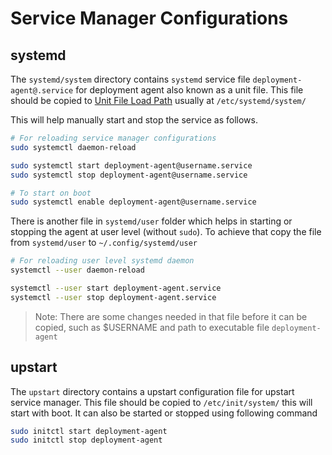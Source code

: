 # Service Manager Configurations

## systemd

The `systemd/system` directory contains `systemd` service file `deployment-agent@.service` for deployment agent also known as a unit file. This file should be copied to [Unit File Load Path](https://www.freedesktop.org/software/systemd/man/systemd.unit.html#Unit%20File%20Load%20Path) usually at `/etc/systemd/system/`

This will help manually start and stop the service as follows.

```sh
# For reloading service manager configurations
sudo systemctl daemon-reload

sudo systemctl start deployment-agent@username.service
sudo systemctl stop deployment-agent@username.service

# To start on boot
sudo systemctl enable deployment-agent@username.service
```

There is another file in `systemd/user` folder which helps in starting or stopping the agent at user level (without `sudo`). To achieve that copy the file from `systemd/user` to `~/.config/systemd/user`

```sh
# For reloading user level systemd daemon
systemctl --user daemon-reload

systemctl --user start deployment-agent.service
systemctl --user stop deployment-agent.service
```

> Note: There are some changes needed in that file before it can be copied, such as $USERNAME and path to executable file `deployment-agent`

## upstart

The `upstart` directory contains a upstart configuration file for upstart service manager. This file should be copied to `/etc/init/system/` this will start with boot. It can also be started or stopped using following command
```sh
sudo initctl start deployment-agent
sudo initctl stop deployment-agent
```
